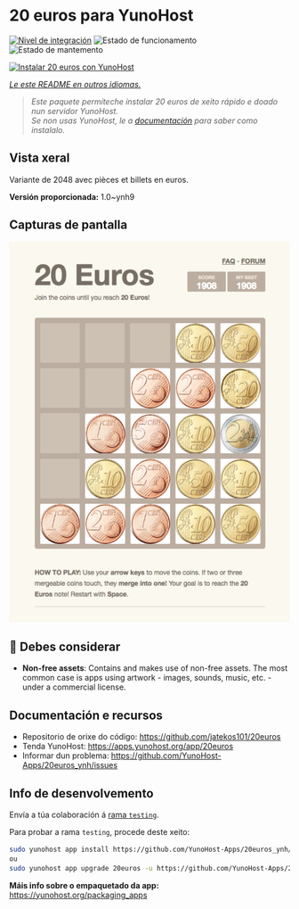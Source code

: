 <!--
NOTA: Este README foi creado automáticamente por <https://github.com/YunoHost/apps/tree/master/tools/readme_generator>
NON debe editarse manualmente.
-->

# 20 euros para YunoHost

[![Nivel de integración](https://dash.yunohost.org/integration/20euros.svg)](https://dash.yunohost.org/appci/app/20euros) ![Estado de funcionamento](https://ci-apps.yunohost.org/ci/badges/20euros.status.svg) ![Estado de mantemento](https://ci-apps.yunohost.org/ci/badges/20euros.maintain.svg)

[![Instalar 20 euros con YunoHost](https://install-app.yunohost.org/install-with-yunohost.svg)](https://install-app.yunohost.org/?app=20euros)

*[Le este README en outros idiomas.](./ALL_README.md)*

> *Este paquete permíteche instalar 20 euros de xeito rápido e doado nun servidor YunoHost.*  
> *Se non usas YunoHost, le a [documentación](https://yunohost.org/install) para saber como instalalo.*

## Vista xeral

Variante de 2048 avec pièces et billets en euros.

**Versión proporcionada:** 1.0~ynh9

## Capturas de pantalla

![Captura de pantalla de 20 euros](./doc/screenshots/Screenshot-20euros.jpg)

## :red_circle: Debes considerar

- **Non-free assets**: Contains and makes use of non-free assets. The most common case is apps using artwork - images, sounds, music, etc. - under a commercial license.

## Documentación e recursos

- Repositorio de orixe do código: <https://github.com/jatekos101/20euros>
- Tenda YunoHost: <https://apps.yunohost.org/app/20euros>
- Informar dun problema: <https://github.com/YunoHost-Apps/20euros_ynh/issues>

## Info de desenvolvemento

Envía a túa colaboración á [rama `testing`](https://github.com/YunoHost-Apps/20euros_ynh/tree/testing).

Para probar a rama `testing`, procede deste xeito:

```bash
sudo yunohost app install https://github.com/YunoHost-Apps/20euros_ynh/tree/testing --debug
ou
sudo yunohost app upgrade 20euros -u https://github.com/YunoHost-Apps/20euros_ynh/tree/testing --debug
```

**Máis info sobre o empaquetado da app:** <https://yunohost.org/packaging_apps>
